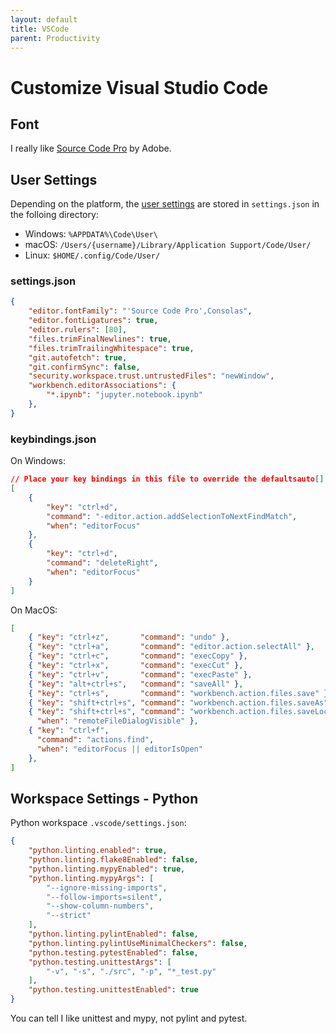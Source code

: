 ```yaml
---
layout: default
title: VSCode
parent: Productivity
---
```

# Customize Visual Studio Code

## Font

I really like [Source Code Pro](fonts.html) by Adobe.

## User Settings

Depending on the platform, the [user
settings](https://code.visualstudio.com/docs/getstarted/settings)
are stored in `settings.json` in the folloing directory:

* Windows:  `%APPDATA%\Code\User\`
* macOS: `/Users/{username}/Library/Application Support/Code/User/`
* Linux: `$HOME/.config/Code/User/`

### settings.json

```json
{
    "editor.fontFamily": "'Source Code Pro',Consolas",
    "editor.fontLigatures": true,
    "editor.rulers": [80],
    "files.trimFinalNewlines": true,
    "files.trimTrailingWhitespace": true,
    "git.autofetch": true,
    "git.confirmSync": false,
    "security.workspace.trust.untrustedFiles": "newWindow",
    "workbench.editorAssociations": {
        "*.ipynb": "jupyter.notebook.ipynb"
    },
}
```

### keybindings.json

On Windows:

```json
// Place your key bindings in this file to override the defaultsauto[]
[
    {
        "key": "ctrl+d",
        "command": "-editor.action.addSelectionToNextFindMatch",
        "when": "editorFocus"
    },
    {
        "key": "ctrl+d",
        "command": "deleteRight",
        "when": "editorFocus"
    }
]
```

On MacOS:

```json
[
    { "key": "ctrl+z",       "command": "undo" },
    { "key": "ctrl+a",       "command": "editor.action.selectAll" },
    { "key": "ctrl+c",       "command": "execCopy" },
    { "key": "ctrl+x",       "command": "execCut" },
    { "key": "ctrl+v",       "command": "execPaste" },
    { "key": "alt+ctrl+s",   "command": "saveAll" },
    { "key": "ctrl+s",       "command": "workbench.action.files.save" },
    { "key": "shift+ctrl+s", "command": "workbench.action.files.saveAs" },
    { "key": "shift+ctrl+s", "command": "workbench.action.files.saveLocalFile",
      "when": "remoteFileDialogVisible" },
    { "key": "ctrl+f",
      "command": "actions.find",
      "when": "editorFocus || editorIsOpen"
    },
]
```

## Workspace Settings - Python

Python workspace `.vscode/settings.json`:

```json
{
    "python.linting.enabled": true,
    "python.linting.flake8Enabled": false,
    "python.linting.mypyEnabled": true,
    "python.linting.mypyArgs": [
        "--ignore-missing-imports",
        "--follow-imports=silent",
        "--show-column-numbers",
        "--strict"
    ],
    "python.linting.pylintEnabled": false,
    "python.linting.pylintUseMinimalCheckers": false,
    "python.testing.pytestEnabled": false,
    "python.testing.unittestArgs": [
        "-v", "-s", "./src", "-p", "*_test.py"
    ],
    "python.testing.unittestEnabled": true
}
```

You can tell I like unittest and mypy, not pylint and pytest.
